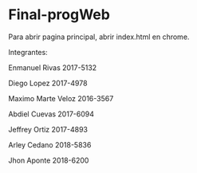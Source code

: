 # Final-progWeb
Para abrir pagina principal, abrir index.html en chrome.

Integrantes: 

Enmanuel Rivas 2017-5132

Diego Lopez 2017-4978

Maximo  Marte  Veloz  2016-3567

Abdiel Cuevas 2017-6094

Jeffrey Ortiz 2017-4893

Arley Cedano 2018-5836

Jhon Aponte 2018-6200
